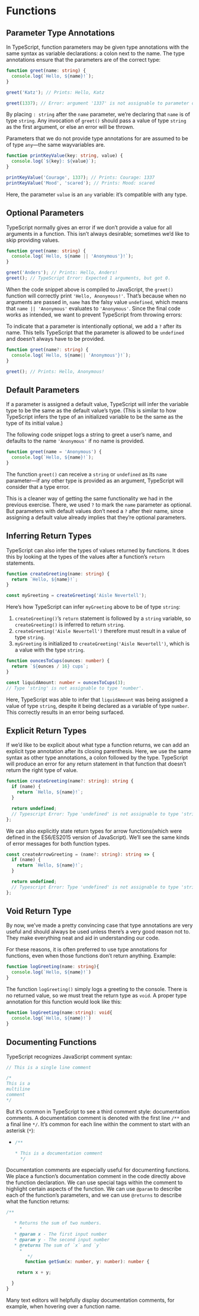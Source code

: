 # Functions

## Parameter Type Annotations

In TypeScript, function parameters may be given type annotations with the same syntax as variable declarations: a colon next to the  name. The type annotations ensure that the parameters are of the correct type:

```ts
function greet(name: string) {
  console.log(`Hello, ${name}!`);
}

greet('Katz'); // Prints: Hello, Katz  

greet(1337); // Error: argument '1337' is not assignable to parameter of type 'string'
```

By placing `: string` after the `name` parameter, we’re declaring that `name` is of type `string`. Any invocation of `greet()` should pass a value of type `string` as the first argument, or else an error will be thrown.

Parameters that we do not provide type annotations for are assumed to be of type `any`—the same wayvariables are.

```ts
function printKeyValue(key: string, value) {
  console.log(`${key}: ${value}`);
}

printKeyValue('Courage', 1337); // Prints: Courage: 1337
printKeyValue('Mood', 'scared'); // Prints: Mood: scared
```

Here, the parameter `value` is an `any` variable: it’s compatible with any type. 

## Optional Parameters

TypeScript normally gives an error if we don’t provide a value for all  arguments in a function. This isn’t always desirable; sometimes we’d  like to skip providing values.

```ts
function greet(name: string) {
  console.log(`Hello, ${name || 'Anonymous'}!`);
}

greet('Anders'); // Prints: Hello, Anders!
greet(); // TypeScript Error: Expected 1 arguments, but got 0.
```

When the code snippet above is compiled to JavaScript, the `greet()` function will correctly print `'Hello, Anonymous!'`. That’s because when no arguments are passed in, `name` has the falsy value `undefined`, which means that `name || 'Anonymous'` evaluates to `'Anonymous'`.  Since the final code works as intended, we want to prevent TypeScript from throwing errors:

To indicate that a parameter is intentionally optional, we add a `?` after its name. This tells TypeScript that the parameter is allowed to be `undefined` and doesn’t always have to be provided.

```ts
function greet(name?: string) {
  console.log(`Hello, ${name|| 'Anonymous'}!`);
}

greet(); // Prints: Hello, Anonymous!
```

## Default Parameters

If a parameter is assigned a default value,  TypeScript will infer the variable type to be the same as the default  value’s type.  (This is similar to how TypeScript infers the type of an  initialized variable to be the same as the type of its initial value.)

The following code snippet logs a string to greet a user’s name, and defaults to the name `'Anonymous'` if no name is provided. 

```ts
function greet(name = 'Anonymous') {
  console.log(`Hello, ${name}!`);
}
```

The function `greet()` can receive a `string` or `undefined` as its `name` parameter—if any other type is provided as an argument,  TypeScript will consider that a type error. 

This is a cleaner way of getting the same functionality we had in the previous exercise. There, we used `?` to mark the `name` parameter as optional. But parameters with default values don’t need a `?` after their name, since assigning a default value already implies that they’re optional parameters.

## Inferring Return Types

TypeScript can also infer the types of values returned by functions. It does this by looking at the types of the values after a function’s `return` statements.

```ts
function createGreeting(name: string) {
  return `Hello, ${name}!`;
}

const myGreeting = createGreeting('Aisle Nevertell');
```

Here’s how TypeScript can infer `myGreeting` above to be of type `string`:

1. `createGreeting()`’s `return` statement is followed by a  `string` variable, so `createGreeting()` is inferred to return `string`.
2. `createGreeting('Aisle Nevertell')` therefore must result in a value of type `string`.
3. `myGreeting` is initialized to `createGreeting('Aisle Nevertell')`, which is a value with the type `string`.

```ts
function ouncesToCups(ounces: number) {
  return `${ounces / 16} cups`;
}

const liquidAmount: number = ouncesToCups(3);
// Type 'string' is not assignable to type 'number'.
```

Here, TypeScript was able to infer that `liquidAmount` was being assigned a value of type `string`, despite it being declared as a variable of type `number`. This correctly results in an error being surfaced.

## Explicit Return Types

If we’d like to be explicit about what type a function returns, we can  add an explicit type annotation after its closing parenthesis. Here, we  use the same syntax as other type annotations, a colon followed by the type. TypeScript will produce an error for any  return statement in that function that doesn’t return the right type of  value.

```ts
function createGreeting(name?: string): string {
  if (name) {
    return `Hello, ${name}!`;
  }

  return undefined;
  // Typescript Error: Type 'undefined' is not assignable to type 'string'.
};
```

We can also explicitly state return types for arrow functions(which were defined in the ES6/ES2015 version of JavaScript). We’ll see the same kinds of error messages for both function types.

```ts
const createArrowGreeting = (name?: string): string => {
  if (name) {
    return `Hello, ${name}!`;
  }

  return undefined;
  // Typescript Error: Type 'undefined' is not assignable to type 'string'.
};
```

## Void Return Type

By now, we’ve made a pretty convincing case that type annotations are very useful and should always be used unless there’s a very good  reason not to. They make everything neat and aid in understanding our  code.



For these reasons, it is often preferred to use type annotations for functions, even when those functions don’t return anything. Example:

```ts
function logGreeting(name: string){
  console.log(`Hello, ${name}!`)
}
```

The function `logGreeting()` simply logs a greeting to the console. There is no returned value, so we must treat the return type as `void`. A proper type annotation for this function would look like this:

```ts
function logGreeting(name:string): void{
  console.log(`Hello, ${name}!`)
}
```

## Documenting Functions 

TypeScript recognizes JavaScript comment syntax:

```ts
// This is a single line comment 

/*
This is a 
multiline
comment
*/
```

But it’s common in TypeScript to see a third comment style:  documentation comments. A documentation comment is denoted with the  first line `/**` and a final line `*/`. It’s common for each line within the comment to start with an asterisk (`*`):

* ```ts
  /**
  
  * This is a documentation comment
    */
  ```

  

Documentation comments are especially useful for documenting functions. We place a function’s documentation comment in the code directly above  the function declaration. We can use special tags within the comment to  highlight certain aspects of the function. We can use `@param` to describe each of the function’s parameters, and we can use `@returns` to describe what the function returns:

  

```ts
/**

   * Returns the sum of two numbers.
     *
   * @param x - The first input number
   * @param y - The second input number
   * @returns The sum of `x` and `y`
     *
        */
       function getSum(x: number, y: number): number {

    return x + y;

  }
}
```

Many text editors will helpfully display documentation comments, for example, when hovering over a function name.  